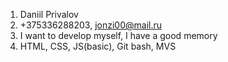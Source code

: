 1. Daniil Privalov
2. +375336288203, jonzi00@mail.ru
3. I want to develop myself, I have a good memory
4. HTML, CSS, JS(basic), Git bash, MVS
